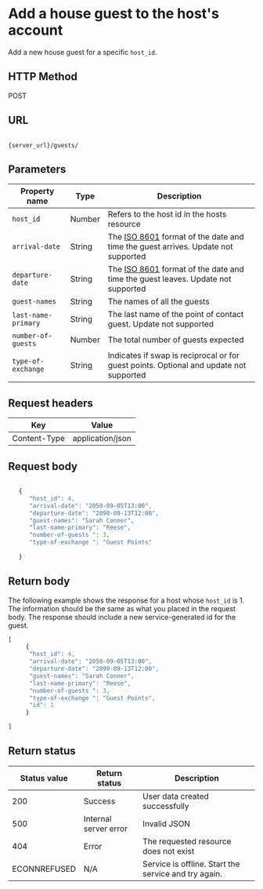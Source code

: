 # Add a house guest to the host's account

Add a new house guest for a specific `host_id`.

## HTTP Method

POST

## URL

```shell

{server_url}/guests/

```

## Parameters

| Property name | Type | Description |
| ------------- | ----------- | ----------- |
| `host_id` | Number | Refers to the host id in the hosts resource |
| `arrival-date` | String | The [ISO 8601](https://en.wikipedia.org/wiki/ISO_8601) format of the date and time the guest arrives. Update not supported |
| `departure-date` | String | The [ISO 8601](https://en.wikipedia.org/wiki/ISO_8601) format of the date and time the guest leaves. Update not supported |
| `guest-names` | String |The names of all the guests |
| `last-name-primary` | String |The last name of the point of contact guest. Update not supported |
| `number-of-guests` | Number |The total number of guests expected |
| `type-of-exchange` | String |Indicates if swap is reciprocal or for guest points. Optional and update not supported |

## Request headers

| Key | Value |
|---|---|
| Content-Type | application/json |

## Request body

```js

   {
      "host_id": 4,
      "arrival-date": "2050-09-05T13:00",
      "departure-date": "2090-09-13T12:00", 
      "guest-names": "Sarah Conner",
      "last-name-primary": "Reese",
      "number-of-guests ": 3,
      "type-of-exchange ": "Guest Points"
    
   }

```

## Return body

The following example shows the response for a host whose `host_id` is 1. The information should be the same as what you placed in the request body. The response should include a new service-generated id for the guest.

```js
[
     {
      "host_id": 4,
      "arrival-date": "2050-09-05T13:00",
      "departure-date": "2090-09-13T12:00", 
      "guest-names": "Sarah Conner",
      "last-name-primary": "Reese",
      "number-of-guests ": 3,
      "type-of-exchange ": "Guest Points",  
      "id": 1
     }

]
```

## Return status

| Status value | Return status | Description |
| ------------- | ----------- | ----------- |
| 200 | Success | User data created successfully |
| 500 | Internal server error | Invalid JSON |
| 404 | Error | The requested resource does not exist |
| ECONNREFUSED | N/A | Service is offline. Start the service and try again. |
